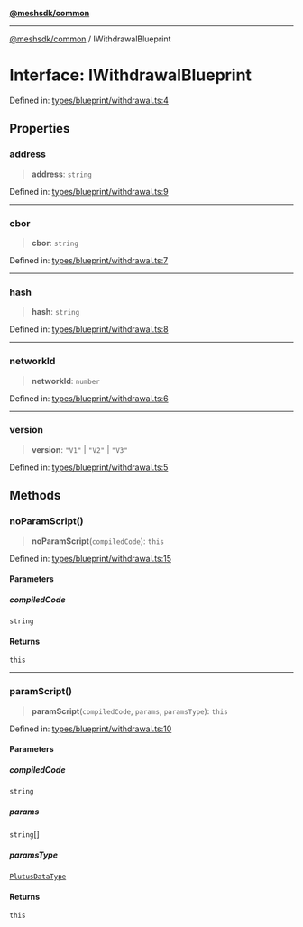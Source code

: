 [**@meshsdk/common**](../README.md)

***

[@meshsdk/common](../globals.md) / IWithdrawalBlueprint

# Interface: IWithdrawalBlueprint

Defined in: [types/blueprint/withdrawal.ts:4](https://github.com/MeshJS/mesh/blob/1abde1553cbd7cf2cf4e40197fc0de9e4a7d0f49/packages/mesh-common/src/types/blueprint/withdrawal.ts#L4)

## Properties

### address

> **address**: `string`

Defined in: [types/blueprint/withdrawal.ts:9](https://github.com/MeshJS/mesh/blob/1abde1553cbd7cf2cf4e40197fc0de9e4a7d0f49/packages/mesh-common/src/types/blueprint/withdrawal.ts#L9)

***

### cbor

> **cbor**: `string`

Defined in: [types/blueprint/withdrawal.ts:7](https://github.com/MeshJS/mesh/blob/1abde1553cbd7cf2cf4e40197fc0de9e4a7d0f49/packages/mesh-common/src/types/blueprint/withdrawal.ts#L7)

***

### hash

> **hash**: `string`

Defined in: [types/blueprint/withdrawal.ts:8](https://github.com/MeshJS/mesh/blob/1abde1553cbd7cf2cf4e40197fc0de9e4a7d0f49/packages/mesh-common/src/types/blueprint/withdrawal.ts#L8)

***

### networkId

> **networkId**: `number`

Defined in: [types/blueprint/withdrawal.ts:6](https://github.com/MeshJS/mesh/blob/1abde1553cbd7cf2cf4e40197fc0de9e4a7d0f49/packages/mesh-common/src/types/blueprint/withdrawal.ts#L6)

***

### version

> **version**: `"V1"` \| `"V2"` \| `"V3"`

Defined in: [types/blueprint/withdrawal.ts:5](https://github.com/MeshJS/mesh/blob/1abde1553cbd7cf2cf4e40197fc0de9e4a7d0f49/packages/mesh-common/src/types/blueprint/withdrawal.ts#L5)

## Methods

### noParamScript()

> **noParamScript**(`compiledCode`): `this`

Defined in: [types/blueprint/withdrawal.ts:15](https://github.com/MeshJS/mesh/blob/1abde1553cbd7cf2cf4e40197fc0de9e4a7d0f49/packages/mesh-common/src/types/blueprint/withdrawal.ts#L15)

#### Parameters

##### compiledCode

`string`

#### Returns

`this`

***

### paramScript()

> **paramScript**(`compiledCode`, `params`, `paramsType`): `this`

Defined in: [types/blueprint/withdrawal.ts:10](https://github.com/MeshJS/mesh/blob/1abde1553cbd7cf2cf4e40197fc0de9e4a7d0f49/packages/mesh-common/src/types/blueprint/withdrawal.ts#L10)

#### Parameters

##### compiledCode

`string`

##### params

`string`[]

##### paramsType

[`PlutusDataType`](../type-aliases/PlutusDataType.md)

#### Returns

`this`

